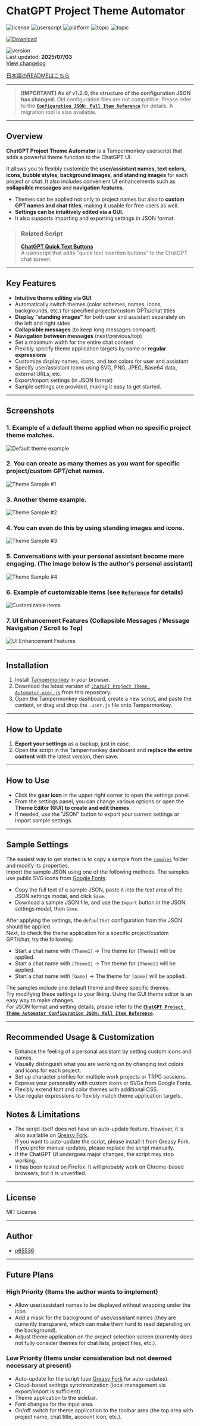# ChatGPT Project Theme Automator

![license](https://img.shields.io/badge/license-MIT-green)
![userscript](https://img.shields.io/badge/userscript-Tampermonkey-blueviolet)
![platform](https://img.shields.io/badge/platform-ChatGPT-lightgrey)
![topic](https://img.shields.io/badge/topic-theme_automator-ff69b4)
![topic](https://img.shields.io/badge/topic-ui_enhancement-9cf)

[![Download](https://img.shields.io/badge/Download-ChatGPT_Project_Theme_Automator.user.js-blue?style=flat-square&logo=download)](https://github.com/p65536/ChatGPT-Project-Theme-Automator/raw/main/ChatGPT%20Project%20Theme%20Automator.user.js)

![version](https://img.shields.io/badge/version-1.2.3-blue)  
Last updated: **2025/07/03**  
[View changelog](./CHANGELOG.md)

[日本語のREADMEはこちら](./README_ja.md)

---

> **[IMPORTANT] As of v1.2.0, the structure of the configuration JSON has changed.** Old configuration files are not compatible. Please refer to the **[`Configuration JSON: Full Item Reference`](./docs/manual_json.md)** for details. A migration tool is also available.

---

## Overview

**ChatGPT Project Theme Automator** is a Tampermonkey userscript that adds a powerful theme function to the ChatGPT UI.

It allows you to flexibly customize the **user/assistant names, text colors, icons, bubble styles, background images, and standing images** for each project or chat. It also includes convenient UI enhancements such as **collapsible messages** and **navigation features**.

* Themes can be applied not only to project names but also to **custom GPT names and chat titles**, making it usable for free users as well.
* **Settings can be intuitively edited via a GUI.**
* It also supports importing and exporting settings in JSON format.

> ### Related Script
>
> **[ChatGPT Quick Text Buttons](https://github.com/p65536/ChatGPT-Quick-Text-Buttons)**  
> A userscript that adds "quick text insertion buttons" to the ChatGPT chat screen.

---

## Key Features

* **Intuitive theme editing via GUI**
* Automatically switch themes (color schemes, names, icons, backgrounds, etc.) for specified projects/custom GPTs/chat titles
* **Display "standing images"** for both user and assistant separately on the left and right sides
* **Collapsible messages** (to keep long messages compact)
* **Navigation between messages** (next/previous/top)
* Set a maximum width for the entire chat content
* Flexibly specify theme application targets by name or **regular expressions**
* Customize display names, icons, and text colors for user and assistant
* Specify user/assistant icons using SVG, PNG, JPEG, Base64 data, external URLs, etc.
* Export/import settings (in JSON format)
* Sample settings are provided, making it easy to get started.

---

## Screenshots

### 1. Example of a default theme applied when no specific project theme matches.

![Default theme example](./docs/cpta_theme_sample_default.webp)

### 2. You can create as many themes as you want for specific project/custom GPT/chat names.

![Theme Sample #1](./docs/cpta_theme_sample_theme1.webp)

### 3. Another theme example.

![Theme Sample #2](./docs/cpta_theme_sample_theme2.webp)

### 4. You can even do this by using standing images and icons.

![Theme Sample #3](./docs/cpta_theme_sample_game.webp)

### 5. Conversations with your personal assistant become more engaging. (The image below is the author's personal assistant)

![Theme Sample #4](./docs/cpta_theme_sample_haruna.webp)

### 6. Example of customizable items (see [`Reference`](./docs/manual_json.md) for details)

![Customizable items](./docs/cpta_customizable_items.webp)

### 7. UI Enhancement Features (Collapsible Messages / Message Navigation / Scroll to Top)

![UI Enhancement Features](./docs/cpta_features.webp)

---

## Installation

1.  Install [Tampermonkey](https://www.tampermonkey.net/) in your browser.
2.  Download the latest version of
    [`ChatGPT Project Theme Automator.user.js`](./ChatGPT%20Project%20Theme%20Automator.user.js) from this repository.
3.  Open the Tampermonkey dashboard, create a new script, and paste the content, or drag and drop the `.user.js` file onto Tampermonkey.

---

## How to Update

1.  **Export your settings** as a backup, just in case.
2.  Open the script in the Tampermonkey dashboard and **replace the entire content** with the latest version, then save.

---

## How to Use

* Click the **gear icon** in the upper right corner to open the settings panel.
* From the settings panel, you can change various options or open the **Theme Editor (GUI) to create and edit themes**.
* If needed, use the "JSON" button to export your current settings or import sample settings.

---

## Sample Settings

The easiest way to get started is to copy a sample from the [`samples`](./samples) folder and modify its properties.  
Import the sample JSON using one of the following methods. The samples use public SVG icons from [Google Fonts](https://fonts.google.com/icons).

* Copy the full text of a sample JSON, paste it into the text area of the JSON settings modal, and click `Save`.
* Download a sample JSON file, and use the `Import` button in the JSON settings modal, then `Save`.

After applying the settings, the `defaultSet` configuration from the JSON should be applied.  
Next, to check the theme application for a specific project/custom GPT/chat, try the following:

* Start a chat name with `[Theme1]` -> The theme for `[Theme1]` will be applied.
* Start a chat name with `[Theme2]` -> The theme for `[Theme2]` will be applied.
* Start a chat name with `[Game]` -> The theme for `[Game]` will be applied.

The samples include one default theme and three specific themes.  
Try modifying these settings to your liking. Using the GUI theme editor is an easy way to make changes.  
For JSON format and setting details, please refer to the **[`ChatGPT Project Theme Automator Configuration JSON: Full Item Reference`](./docs/manual_json.md)**.

---


## Recommended Usage & Customization

  * Enhance the feeling of a personal assistant by setting custom icons and names.
  * Visually distinguish what you are working on by changing text colors and icons for each project.
  * Set up character profiles for multiple work projects or TRPG sessions.
  * Express your personality with custom icons or SVGs from Google Fonts.
  * Flexibly extend font and color themes with additional CSS.
  * Use regular expressions to flexibly match theme application targets.

## Notes & Limitations

  * The script itself does not have an auto-update feature. However, it is also available on [Greasy Fork](https://greasyfork.org/en/scripts/537656-chatgpt-project-theme-automator).  
    If you want to auto-update the script, please install it from Greasy Fork.  
    If you prefer manual updates, please replace the script manually.
  * If the ChatGPT UI undergoes major changes, the script may stop working.
  * It has been tested on Firefox. It will probably work on Chrome-based browsers, but it is unverified.

---

## License

MIT License

---

## Author

  * [p65536](https://github.com/p65536)

---

## Future Plans

### High Priority (Items the author wants to implement)

  * Allow user/assistant names to be displayed without wrapping under the icon.
  * Add a mask for the background of user/assistant names (they are currently transparent, which can make them hard to read depending on the background).
  * Adjust theme application on the project selection screen (currently does not fully consider themes for chat lists, project files, etc.).
  
### Low Priority (Items under consideration but not deemed necessary at present)

  * Auto-update for the script (use [Greasy Fork](https://greasyfork.org/en/scripts/537656-chatgpt-project-theme-automator) for auto-updates).
  * Cloud-based settings synchronization (local management via export/import is sufficient).
  * Theme application to the sidebar.
  * Font changes for the input area.
  * On/off switch for theme application to the toolbar area (the top area with project name, chat title, account icon, etc.).
